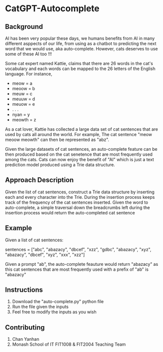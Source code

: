 # CatGPT-Autocomplete

## Background

AI has been very popular these days, we humans benefits from AI in many different asppects of our life, from using as a chatbot to predicting the next word that we would use, aka auto-complete. However, cats deserves to use some of these AI too !!!

Some cat expert named Kattie, claims that there are 26 words in the cat's vocabulary and each words can be mapped to the 26 letters of the English language. For instance,

- meow = a
- meoow = b
- meuw = c
- meuuw = d
- meuow = e
- . . .
- nyan = y
- meowth = z

As a cat lover, Kattie has collected a large data set of cat sentences that are used by cats all around the world. For example, The cat sentence "meow meoow meowth" can then be represented as "abz".

Given the large datasets of cat sentences, an auto-complete feature can be then produced based on the cat senetence that are most frequently used among the cats. Cats can now enjoy the benefit of "AI" which is just a text prediction model produced using a Trie data structure.

## Approach Description

Given the list of cat sentences, construct a Trie data structure by inserting each and every character into the Trie. During the insertion process keeps track of the frequency of the cat sentences inserted. Given the word to auto-complete, a simple traversal down the breadcrumbs left during the insertion process would return the auto-completed cat sentence

## Example

Given a list of cat sentences:

sentences = ["abc", "abazacy", "dbcef", "xzz", "gdbc", "abazacy", "xyz", "abazacy", "dbcef", "xyz", "xxx", "xzz"]

Given a prompt "ab", the auto-complete feauture would return "abazacy" as this cat sentences that are most frequently used with a prefix of "ab" is "abazacy"

## Instructions

1. Download the "auto-complete.py" python file
2. Run the file given the inputs
3. Feel free to modify the inputs as you wish

## Contributing

1. Chan Yanhan
2. Monash School of IT FIT1008 & FIT2004 Teaching Team
